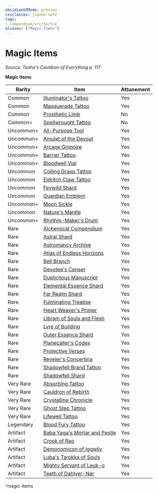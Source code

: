 ```yaml
---
obsidianUIMode: preview
cssclasses: json5e-note
tags:
- compendium/src/5e/tce
aliases: ["Magic Items"]
---
```

# Magic Items
*Source: Tasha's Cauldron of Everything p. 117* 

**Magic Items**

| Rarity | Item | Attunement |
|--------|------|------------|
| Common | [Illuminator's Tattoo](/2-Mechanics/CLI/items/illuminators-tattoo-tce.md) | Yes |
| Common | [Masquerade Tattoo](/2-Mechanics/CLI/items/masquerade-tattoo-tce.md) | Yes |
| Common | [Prosthetic Limb](/2-Mechanics/CLI/items/prosthetic-limb-tce.md) | No |
| Common+ | [Spellwrought Tattoo](/2-Mechanics/CLI/items/spellwrought-tattoo-tce.md) | No |
| Uncommon+ | [All-Purpose Tool](/2-Mechanics/CLI/items/1-all-purpose-tool-tce.md) | Yes |
| Uncommon+ | [Amulet of the Devout](/2-Mechanics/CLI/items/1-amulet-of-the-devout-tce.md) | Yes |
| Uncommon+ | [Arcane Grimoire](/2-Mechanics/CLI/items/1-arcane-grimoire-tce.md) | Yes |
| Uncommon+ | [Barrier Tattoo](/2-Mechanics/CLI/items/barrier-tattoo-small-tce.md) | Yes |
| Uncommon+ | [Bloodwell Vial](/2-Mechanics/CLI/items/1-bloodwell-vial-tce.md) | Yes |
| Uncommon | [Coiling Grasp Tattoo](/2-Mechanics/CLI/items/coiling-grasp-tattoo-tce.md) | Yes |
| Uncommon | [Eldritch Claw Tattoo](/2-Mechanics/CLI/items/eldritch-claw-tattoo-tce.md) | Yes |
| Uncommon | [Feywild Shard](/2-Mechanics/CLI/items/feywild-shard-tce.md) | Yes |
| Uncommon | [Guardian Emblem](/2-Mechanics/CLI/items/guardian-emblem-tce.md) | Yes |
| Uncommon+ | [Moon Sickle](/2-Mechanics/CLI/items/1-moon-sickle-tce.md) | Yes |
| Uncommon | [Nature's Mantle](/2-Mechanics/CLI/items/natures-mantle-tce.md) | Yes |
| Uncommon+ | [Rhythm-Maker's Drum](/2-Mechanics/CLI/items/1-rhythm-makers-drum-tce.md) | Yes |
| Rare | [Alchemical Compendium](/2-Mechanics/CLI/items/alchemical-compendium-tce.md) | Yes |
| Rare | [Astral Shard](/2-Mechanics/CLI/items/astral-shard-tce.md) | Yes |
| Rare | [Astromancy Archive](/2-Mechanics/CLI/items/astromancy-archive-tce.md) | Yes |
| Rare | [Atlas of Endless Horizons](/2-Mechanics/CLI/items/atlas-of-endless-horizons-tce.md) | Yes |
| Rare | [Bell Branch](/2-Mechanics/CLI/items/bell-branch-tce.md) | Yes |
| Rare | [Devotee's Censer](/2-Mechanics/CLI/items/devotees-censer-tce.md) | Yes |
| Rare | [Duplicitous Manuscript](/2-Mechanics/CLI/items/duplicitous-manuscript-tce.md) | Yes |
| Rare | [Elemental Essence Shard](/2-Mechanics/CLI/items/elemental-essence-shard-tce.md) | Yes |
| Rare | [Far Realm Shard](/2-Mechanics/CLI/items/far-realm-shard-tce.md) | Yes |
| Rare | [Fulminating Treatise](/2-Mechanics/CLI/items/fulminating-treatise-tce.md) | Yes |
| Rare | [Heart Weaver's Primer](/2-Mechanics/CLI/items/heart-weavers-primer-tce.md) | Yes |
| Rare | [Libram of Souls and Flesh](/2-Mechanics/CLI/items/libram-of-souls-and-flesh-tce.md) | Yes |
| Rare | [Lyre of Building](/2-Mechanics/CLI/items/lyre-of-building-tce.md) | Yes |
| Rare | [Outer Essence Shard](/2-Mechanics/CLI/items/outer-essence-shard-tce.md) | Yes |
| Rare | [Planecaller's Codex](/2-Mechanics/CLI/items/planecallers-codex-tce.md) | Yes |
| Rare | [Protective Verses](/2-Mechanics/CLI/items/protective-verses-tce.md) | Yes |
| Rare | [Reveler's Concertina](/2-Mechanics/CLI/items/revelers-concertina-tce.md) | Yes |
| Rare | [Shadowfell Brand Tattoo](/2-Mechanics/CLI/items/shadowfell-brand-tattoo-tce.md) | Yes |
| Rare | [Shadowfell Shard](/2-Mechanics/CLI/items/shadowfell-shard-tce.md) | Yes |
| Very Rare | [Absorbing Tattoo](/2-Mechanics/CLI/items/absorbing-tattoo-tce.md) | Yes |
| Very Rare | [Cauldron of Rebirth](/2-Mechanics/CLI/items/cauldron-of-rebirth-tce.md) | Yes |
| Very Rare | [Crystalline Chronicle](/2-Mechanics/CLI/items/crystalline-chronicle-tce.md) | Yes |
| Very Rare | [Ghost Step Tattoo](/2-Mechanics/CLI/items/ghost-step-tattoo-tce.md) | Yes |
| Very Rare | [Lifewell Tattoo](/2-Mechanics/CLI/items/lifewell-tattoo-tce.md) | Yes |
| Legendary | [Blood Fury Tattoo](/2-Mechanics/CLI/items/blood-fury-tattoo-tce.md) | Yes |
| Artifact | [Baba Yaga's Mortar and Pestle](/2-Mechanics/CLI/items/baba-yagas-mortar-and-pestle-tce.md) | Yes |
| Artifact | [Crook of Rao](/2-Mechanics/CLI/items/crook-of-rao-tce.md) | Yes |
| Artifact | [Demonomicon of Iggwilv](/2-Mechanics/CLI/items/demonomicon-of-iggwilv-tce.md) | Yes |
| Artifact | [Luba's Tarokka of Souls](/2-Mechanics/CLI/items/lubas-tarokka-of-souls-tce.md) | Yes |
| Artifact | [Mighty Servant of Leuk-o](/2-Mechanics/CLI/items/mighty-servant-of-leuk-o-tce.md) | Yes |
| Artifact | [Teeth of Dahlver-Nar](/2-Mechanics/CLI/items/teeth-of-dahlver-nar-tce.md) | Yes |
^magic-items
